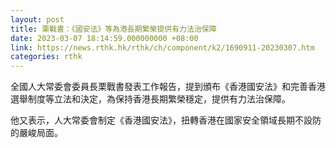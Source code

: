 ```yaml
---
layout: post
title: 栗戰書：《國安法》等為港長期繁榮提供有力法治保障
date: 2023-03-07 18:14:59.000000000 +08:00
link: https://news.rthk.hk/rthk/ch/component/k2/1690911-20230307.htm
categories: rthk
---
```


全國人大常委會委員長栗戰書發表工作報告，提到頒布《香港國安法》和完善香港選舉制度等立法和決定，為保持香港長期繁榮穩定，提供有力法治保障。

他又表示，人大常委會制定《香港國安法》，扭轉香港在國家安全領域長期不設防的嚴峻局面。
